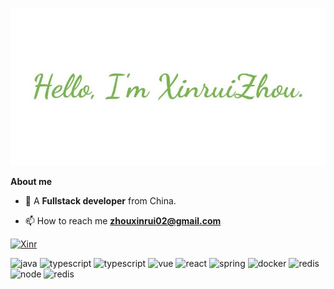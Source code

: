 [![Hello, I](./assets/xinr.jpg)]([./images/xinr.jpg](https://github.com/XinrZhou))

**About me**

- 🌱 A **Fullstack developer** from China.

- 📫 How to reach me **zhouxinrui02@gmail.com**

[![Xinr](https://github-readme-stats-git-masterrstaa-rickstaa.vercel.app/api?username=XinrZhou)](https://github-readme-stats-git-masterrstaa-rickstaa.vercel.app/api?username=XinrZhou)

![java](https://img.shields.io/badge/Java-gray.svg)
![typescript](https://img.shields.io/badge/TypeScript-gray.svg?&logo=typescript)
![typescript](https://img.shields.io/badge/JavaScript-gray.svg?&logo=javascript)
![vue](https://img.shields.io/badge/Vue-gray.svg?&logo=vue.js)
![react](https://img.shields.io/badge/React-gray.svg?&logo=React)
![spring](https://img.shields.io/badge/Spring-gray.svg?&logo=spring)
![docker](https://img.shields.io/badge/Docker-gray.svg?&logo=docker) 
![redis](https://img.shields.io/badge/Nginx-gray.svg?&logo=nginx)
![node](https://img.shields.io/badge/Node-gray.svg?&logo=node.js)
![redis](https://img.shields.io/badge/Redis-gray.svg?&logo=redis)